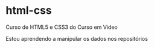# html-css
 Curso de HTML5 e CSS3 do Curso em Video

 Estou aprendendo a manipular os dados nos repositórios
